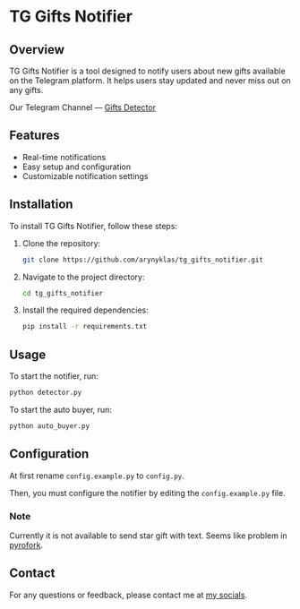 # TG Gifts Notifier

## Overview

TG Gifts Notifier is a tool designed to notify users about new gifts available on the Telegram platform. It helps users stay updated and never miss out on any gifts.

Our Telegram Channel — [Gifts Detector](https://t.me/gifts_detector)

## Features

- Real-time notifications
- Easy setup and configuration
- Customizable notification settings

## Installation

To install TG Gifts Notifier, follow these steps:

1. Clone the repository:

    ```sh
    git clone https://github.com/arynyklas/tg_gifts_notifier.git
    ```

2. Navigate to the project directory:

    ```sh
    cd tg_gifts_notifier
    ```

3. Install the required dependencies:

    ```sh
    pip install -r requirements.txt
    ```

## Usage

To start the notifier, run:

```sh
python detector.py
```

To start the auto buyer, run:

```sh
python auto_buyer.py
```

## Configuration

At first rename `config.example.py` to `config.py`.

Then, you must configure the notifier by editing the `config.example.py` file.

### Note

Currently it is not available to send star gift with text. Seems like problem in [pyrofork](https://github.com/Mayuri-Chan/pyrofork).

## Contact

For any questions or feedback, please contact me at [my socials](https://aryn.sek.su/).
